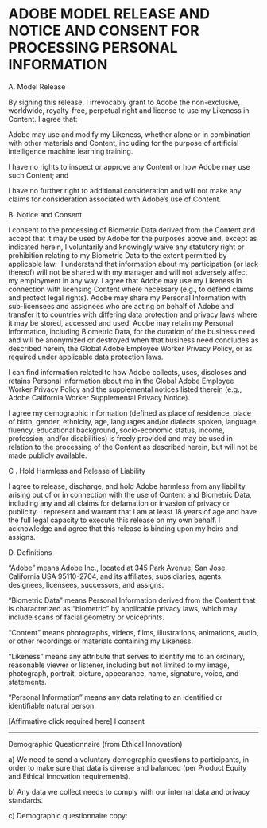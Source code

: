# ADOBE MODEL RELEASE AND NOTICE AND CONSENT FOR PROCESSING PERSONAL INFORMATION 

A. Model Release 

By signing this release, I irrevocably grant to Adobe the non-exclusive, worldwide, royalty-free, perpetual right and license to use my Likeness in Content. I agree that: 

Adobe may use and modify my Likeness, whether alone or in combination with other materials and Content, including for the purpose of artificial intelligence machine learning training. 

I have no rights to inspect or approve any Content or how Adobe may use such Content; and 

I have no further right to additional consideration and will not make any claims for consideration associated with Adobe’s use of Content.  

 

B. Notice and Consent  

I consent to the processing of Biometric Data derived from the Content and accept that it may be used by Adobe for the purposes above and, except as indicated herein, I voluntarily and knowingly waive any statutory right or prohibition relating to my Biometric Data to the extent permitted by applicable law.   I understand that information about my participation (or lack thereof) will not be shared with my manager and will not adversely affect my employment in any way. I agree that Adobe may use my Likeness in connection with licensing Content where necessary (e.g., to defend claims and protect legal rights). Adobe may share my Personal Information with sub-licensees and assignees who are acting on behalf of Adobe and transfer it to countries with differing data protection and privacy laws where it may be stored, accessed and used.  Adobe may retain my Personal Information, including Biometric Data, for the duration of the business need and will be anonymized or destroyed when that business need concludes as described herein, the Global Adobe Employee Worker Privacy Policy, or as required under applicable data protection laws.  

 

I can find information related to how Adobe collects, uses, discloses and retains Personal Information about me in the Global Adobe Employee Worker Privacy Policy and the supplemental notices listed therein (e.g., Adobe California Worker Supplemental Privacy Notice). 

 

I agree my demographic information (defined as place of residence, place of birth, gender, ethnicity, age, languages and/or dialects spoken, language fluency, educational background, socio-economic status, income, profession, and/or disabilities) is freely provided and may be used in relation to the processing of the Content as described herein, but will not be made publicly available.   

 

C . Hold Harmless and Release of Liability 

I agree to release, discharge, and hold Adobe harmless from any liability arising out of or in connection with the use of Content and Biometric Data, including any and all claims for defamation or invasion of privacy or publicity. I represent and warrant that I am at least 18 years of age and have the full legal capacity to execute this release on my own behalf. I acknowledge and agree that this release is binding upon my heirs and assigns.  

 

D.  Definitions  

“Adobe” means Adobe Inc., located at 345 Park Avenue, San Jose, California USA 95110-2704, and its affiliates, subsidiaries, agents, designees, licensees, successors, and assigns.  

“Biometric Data” means Personal Information derived from the Content that is characterized as “biometric” by applicable privacy laws, which may include scans of facial geometry or voiceprints. 

“Content” means photographs, videos, films, illustrations, animations, audio, or other recordings or materials containing my Likeness. 

“Likeness” means any attribute that serves to identify me to an ordinary, reasonable viewer or listener, including but not limited to my image, photograph, portrait, picture, appearance, name, signature, voice, and statements. 

“Personal Information” means any data relating to an identified or identifiable natural person. 

 

[Affirmative click required here] I consent  

---- 

Demographic Questionnaire (from Ethical Innovation) 

a) We need to send a voluntary demographic questions to participants, in order to make sure that data is diverse and balanced (per Product Equity and Ethical Innovation requirements).  

b) Any data we collect needs to comply with our internal data and privacy standards. 

c) Demographic questionnaire copy: 